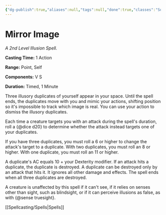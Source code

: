 ```yaml
---
{"dg-publish":true,"aliases":null,"tags":null,"done":true,"classes":"Sorcerer, Warlock, Wizard,","spellLevel":2,"school":"Illusion","source":"PHB","permalink":"/spells/mirror-image/","dgHomeLink":false,"dgPassFrontmatter":true}
---
```


# Mirror Image
*A 2nd Level Illusion Spell.*

**Casting Time:** 1 Action

**Range:** Point, Self

**Components:** V S 

**Duration:** Timed, 1 Minute

Three illusory duplicates of yourself appear in your space. Until the spell ends, the duplicates move with you and mimic your actions, shifting position so it's impossible to track which image is real. You can use your action to dismiss the illusory duplicates.



Each time a creature targets you with an attack during the spell's duration, roll a {@dice d20} to determine whether the attack instead targets one of your duplicates.



If you have three duplicates, you must roll a 6 or higher to change the attack's target to a duplicate. With two duplicates, you must roll an 8 or higher. With one duplicate, you must roll an 11 or higher.



A duplicate's AC equals 10 + your Dexterity modifier. If an attack hits a duplicate, the duplicate is destroyed. A duplicate can be destroyed only by an attack that hits it. It ignores all other damage and effects. The spell ends when all three duplicates are destroyed.



A creature is unaffected by this spell if it can't see, if it relies on senses other than sight, such as blindsight, or if it can perceive illusions as false, as with {@sense truesight}.

[[Spellcasting/Spells|Spells]]